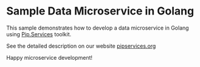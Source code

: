 # Sample Data Microservice in Golang

This sample demonstrates how to develop a data microservice in Golang using [Pip.Services](http://github.com/pip-services/pip-services) toolkit.

See the detailed description on our website [pipservices.org](http://pipservices.org)

Happy microservice development!